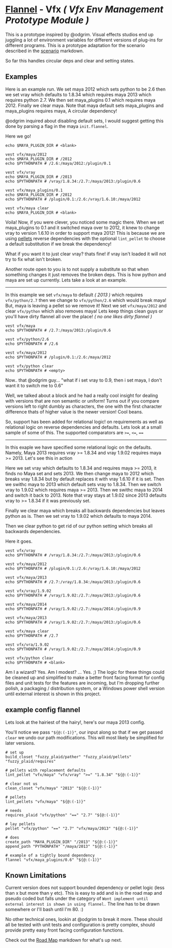 # [Flannel][readme-md] - Vfx *( Vfx Env Management Prototype Module )*

This is a prototype inspired by @odgrim. Visual effects studios end up juggling a lot of environment variables for different versions of plug-ins for different programs. This is a prototype adaptation for the scenario described in the [scenario][vfx-scenario-md] markdown.

So far this handles circular deps and clear and setting states.

## Examples

Here is an example run. We set maya 2012 which sets python to be 2.6 then we set vray which defaults to 1.8.34 which requires maya 2013 which requires python 2.7. We then set maya_plugins 0.1 which requires maya 2012. Finally we clear maya. Note that maya default sets maya_plugins and maya_plugins requires maya, A circular dependency!

@odgrim inquired about disabling default sets, I would suggest getting this done by parsing a flag in the maya `init.flannel`.

Here we go!

    echo $MAYA_PLUGIN_DIR # <blank>

    vest vfx/maya/2012
    echo $MAYA_PLUGIN_DIR # /2012
    echo $PYTHONPATH # /2.6:/maya/2012:/plugin/0.1

    vest vfx/vray
    echo $MAYA_PLUGIN_DIR # /2013
    echo $PYTHONPATH # /vray/1.8.34:/2.7:/maya/2013:/plugin/0.6

    vest vfx/maya_plugins/0.1
    echo $MAYA_PLUGIN_DIR # /2012
    echo $PYTHONPATH # /plugin/0.1:/2.6:/vray/1.6.10:/maya/2012
    
    vest vfx/maya clear
    echo $MAYA_PLUGIN_DIR # <blank>

Voila! Now, if you were clever, you noticed some magic there. When we set maya_plugins to 0.1 and it switched maya over to 2012, it knew to change vray to version 1.6.10 in order to support maya 2012! This is because we are using [pellets][pellets-readme] reverse dependencies with the optional `lint_pellet` to choose a default substitution if we break the dependency!

What if you want it to just clear vray? thats fine! if vray isn't loaded it will not try to fix what isn't broken.

Another route open to you is to not supply a substitute so that when something changes it just removes the broken deps. This is how python and maya are set up currently. Lets take a look at an example.

---

In this example we set `vfx/maya` to default *( 2013 )* which requires `vfx/python/2.7` then we change to `vfx/python/2.6` which would break maya! But, maya is leaving a pellet so we remove it! Next we set `vfx/maya/2012` and clear `vfx/python` which also removes maya! Lets keep things clean guys or you'll have dirty flannel all over the place! *( no one likes dirty flannel )*

    vest vfx/maya
    echo $PYTHONPATH # /2.7:/maya/2013:/plugin/0.6

    vest vfx/python/2.6
    echo $PYTHONPATH # /2.6

    vest vfx/maya/2012
    echo $PYTHONPATH # /plugin/0.1:/2.6:/maya/2012

    vest vfx/python clear
    echo $PYTHONPATH # <empty>

Now.. that @odgrim guy... "what if i set vray to 0.9, then i set maya, I don't want it to switch me to 0.6"

Well, we talked about a block and he had a really cool insight for dealing with versions that are non semantic or uniform! Turns out if you compare versions left to right dumbly as characters, the one with the first character difference thats of higher value is the newer version! Cool beans.

So, support has been added for relational logic! on requirements as well as relational logic on reverse dependencies and defaults. Lets look at a small sample of some of this. The supported comparators are `>=`, `<=`, `==`

---

In this exaple we have specified some relational logic on the defaults. Namely, Maya 2013 requires vray >= 1.8.34 and vray 1.9.02 requires maya >= 2013. Let's see this in action

Here we set vray which defaults to 1.8.34 and requires maya >= 2013, it finds no Maya set and sets 2013. We then change maya to 2012 which breaks vray 1.8.34 but by default replaces it with vray 1.6.10 if it is set. Then we swithc maya to 2013 which default sets vray to 1.8.34. Then we switch vray to 1.9.02 which requires maya >= 2013. Then we swithc maya to 2014 and switch it back to 2013. Note that vray stays at 1.9.02 since 2013 defaults vray to >= 1.8.34 if it was previously set.

Finally we clear maya which breaks all backwards dependencies but leaves python as is. Then we set vray to 1.9.02 which defaults to maya 2014.

Then we clear python to get rid of our python setting which breaks all backwards dependencies.

Here it goes.

    vest vfx/vray
    echo $PYTHONPATH # /vray/1.8.34:/2.7:/maya/2013:/plugin/0.6

    vest vfx/maya/2012
    echo $PYTHONPATH # /plugin/0.1:/2.6:/vray/1.6.10:/maya/2012

    vest vfx/maya/2013
    echo $PYTHONPATH # /2.7:/vray/1.8.34:/maya/2013:/plugin/0.6

    vest vfx/vray/1.9.02
    echo $PYTHONPATH # /vray/1.9.02:/2.7:/maya/2013:/plugin/0.6

    vest vfx/maya/2014
    echo $PYTHONPATH # /vray/1.9.02:/2.7:/maya/2014:/plugin/0.9

    vest vfx/maya/2013
    echo $PYTHONPATH # /vray/1.9.02:/2.7:/maya/2013:/plugin/0.6

    vest vfx/maya clear
    echo $PYTHONPATH # /2.7

    vest vfx/vra/1.9.02
    echo $PYTHONPATH # /vray/1.9.02:/2.7:/maya/2014:/plugin/0.9

    vest vfx/python clear
    echo $PYTHONPATH # <blank>

Am I a wizard? Yes. Am I modest? ... Yes. ;) The logic for these things could be cleaned up and simplified to make a better front facing format for config files and unit tests for the features are incoming, but I'm dropping further polish, a packaging / distribution system, or a Windows power shell version until external interest is shown in this project.

## example config flannel

Lets look at the hairiest of the hairy!, here's our maya 2013 config.

You'll notice we pass `"${@:(-1)}"`, our input along so that if we get passed `clear` we undo our path modifications. This will most likely be simplified for later versions.

    # set up
    build_closet "fuzzy_plaid/pather" "fuzzy_plaid/pellets" "fuzzy_plaid/requires"

    # pellets with replacement defaults
    lint_pellet "vfx/maya" "vfx/vray" ">=" "1.8.34" "${@:(-1)}"

    # clear not us
    clean_closet "vfx/maya" "2013" "${@:(-1)}"

    # pellets
    lint_pellets "vfx/maya" "${@:(-1)}"

    # needs
    requires_plaid "vfx/python" "==" "2.7" "${@:(-1)}"

    # lay pellets
    pellet "vfx/python" "==" "2.7" "vfx/maya/2013" "${@:(-1)}"

    # does
    create_path "MAYA_PLUGIN_DIR" "/2013" "${@:(-1)}"
    append_path "PYTHONPATH" "/maya/2013" "${@:(-1)}"

    # example of a tightly bound dependency
    flannel "vfx/maya_plugins/0.6" "${@:(-1)}"

## Known Limitations

Current version does not support bounded dependency or pellet logic (less than x but more than y etc). This is easy to add and is in the road map and pseudo coded but falls under the category of `Wont implement until external interest is shown in using flannel.` The line has to be drawn somewhere or I'll bash until I'm 80. :)

No other technical ones, lookin at @odgrim to break it more. These should all be tested with unit tests and configuration is pretty complex, should provide pretty easy front facing configuration functions.

Check out the [Road Map][road-map-md] markdown for what's up next. 

[semver-site]: http://semver.org "Semantic Version System"
[pellets-readme]: ../pellets/README.md "pellets readme"
[road-map-md]: ../ROAD_MAP.md "Road Map Markdown Page"
[vfx-scenario-md]: SCENARIO.md "Vfx Prototype Scenario"
[readme-md]: ../README.md "Flannel Readme"